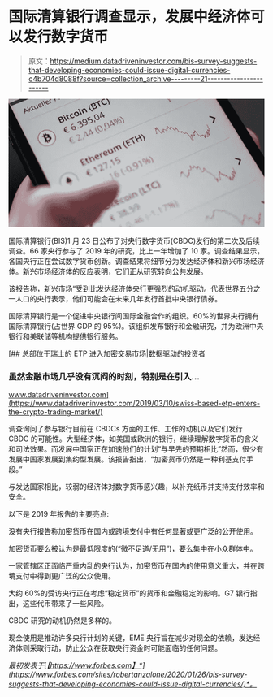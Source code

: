 # 国际清算银行调查显示，发展中经济体可以发行数字货币

> 原文：<https://medium.datadriveninvestor.com/bis-survey-suggests-that-developing-economies-could-issue-digital-currencies-c4b704d8088f?source=collection_archive---------21----------------------->

![](img/6c5e47cbfcedbeddfb5fc796ba45d51b.png)

国际清算银行(BIS)1 月 23 日公布了对央行数字货币(CBDC)发行的第二次及后续调查。66 家央行参与了 2019 年的研究，比上一年增加了 10 家。调查结果显示，各国央行正在尝试数字货币创新。调查结果将细节分为发达经济体和新兴市场经济体。新兴市场经济体的反应表明，它们正从研究转向公共发展。

该报告称，新兴市场“受到比发达经济体央行更强烈的动机驱动。代表世界五分之一人口的央行表示，他们可能会在未来几年发行首批中央银行债券。

国际清算银行是一个促进中央银行间国际金融合作的组织。60%的世界央行拥有国际清算银行(占世界 GDP 的 95%)。该组织发布银行和金融研究，并为欧洲中央银行和美联储等机构提供银行服务。

[](https://www.datadriveninvestor.com/2019/03/10/swiss-based-etp-enters-the-crypto-trading-market/) [## 总部位于瑞士的 ETP 进入加密交易市场|数据驱动的投资者

### 虽然金融市场几乎没有沉闷的时刻，特别是在引入…

www.datadriveninvestor.com](https://www.datadriveninvestor.com/2019/03/10/swiss-based-etp-enters-the-crypto-trading-market/) 

调查询问了参与银行目前在 CBDCs 方面的工作、工作的动机以及它们发行 CBDC 的可能性。大型经济体，如美国或欧洲的银行，继续理解数字货币的含义和司法效果。而发展中国家正在加速他们的计划“与早先的预期相比”然而，很少有发展中国家发展到集约型发展。该报告指出，“加密货币仍然是一种利基支付手段。”

与发达国家相比，较弱的经济体对数字货币感兴趣，以补充纸币并支持支付效率和安全。

以下是 2019 年报告的主要亮点:

没有央行报告称加密货币在国内或跨境支付中有任何显著或更广泛的公开使用。

加密货币要么被认为是最低限度的(“微不足道/无用”)，要么集中在小众群体中。

一家管辖区正面临严重内乱的央行认为，加密货币在国内的使用意义重大，并在跨境支付中得到更广泛的公众使用。

大约 60%的受访央行正在考虑“稳定货币”的货币和金融稳定的影响。G7 银行指出，这些代币带来了一些风险。

CBDC 研究的动机仍然是多样的。

现金使用是推动许多央行计划的关键，EME 央行旨在减少对现金的依赖，发达经济体则采取行动，防止公众在获取央行资金时可能面临的任何问题。

*最初发表于*[*【https://www.forbes.com】*](https://www.forbes.com/sites/robertanzalone/2020/01/26/bis-survey-suggests-that-developing-economies-could-issue-digital-currencies/)*。*